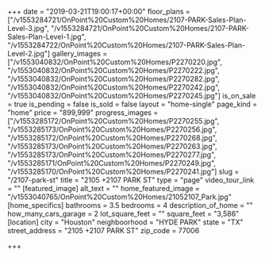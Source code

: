 +++
date = "2019-03-21T19:00:17+00:00"
floor_plans = ["/v1553284721/OnPoint%20Custom%20Homes/2107-PARK-Sales-Plan-Level-3.jpg", "/v1553284721/OnPoint%20Custom%20Homes/2107-PARK-Sales-Plan-Level-1.jpg", "/v1553284722/OnPoint%20Custom%20Homes/2107-PARK-Sales-Plan-Level-2.jpg"]
gallery_images = ["/v1553040832/OnPoint%20Custom%20Homes/P2270220.jpg", "/v1553040832/OnPoint%20Custom%20Homes/P2270222.jpg", "/v1553040832/OnPoint%20Custom%20Homes/P2270282.jpg", "/v1553040832/OnPoint%20Custom%20Homes/P2270242.jpg", "/v1553040832/OnPoint%20Custom%20Homes/P2270245.jpg"]
is_on_sale = true
is_pending = false
is_sold = false
layout = "home-single"
page_kind = "home"
price = "899,999"
progress_images = ["/v1553285172/OnPoint%20Custom%20Homes/P2270255.jpg", "/v1553285173/OnPoint%20Custom%20Homes/P2270256.jpg", "/v1553285172/OnPoint%20Custom%20Homes/P2270268.jpg", "/v1553285173/OnPoint%20Custom%20Homes/P2270263.jpg", "/v1553285173/OnPoint%20Custom%20Homes/P2270277.jpg", "/v1553285171/OnPoint%20Custom%20Homes/P2270249.jpg", "/v1553285170/OnPoint%20Custom%20Homes/P2270241.jpg"]
slug = "/2107-park-st"
title = "2105 +2107 PARK ST"
type = "page"
video_tour_link = ""
[featured_image]
alt_text = ""
home_featured_image = "/v1553040765/OnPoint%20Custom%20Homes/21052107_Park.jpg"
[home_specifics]
bathrooms = 3.5
bedrooms = 4
description_of_home = ""
how_many_cars_garage = 2
lot_square_feet = ""
square_feet = "3,586"
[location]
city = "Houston"
neighboorhood = "HYDE PARK"
state = "TX"
street_address = "2105 +2107 PARK ST"
zip_code = 77006

+++
